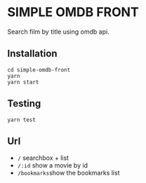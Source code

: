 # SIMPLE OMDB FRONT

Search film by title using omdb api.

## Installation

```
cd simple-omdb-front
yarn
yarn start
```

## Testing

`yarn test`

## Url

* `/` searchbox + list
* `/:id` show a movie by id
* `/bookmarks`show the bookmarks list